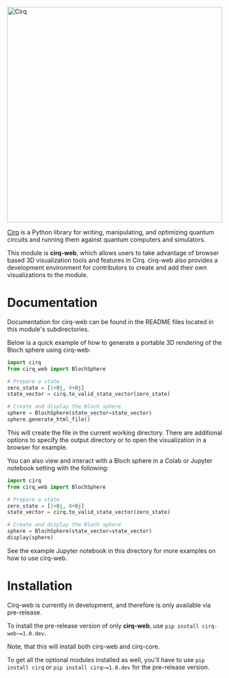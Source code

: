[<img
src="https://raw.githubusercontent.com/quantumlib/Cirq/master/docs/images/Cirq_logo_color.png"
width="500" alt="Cirq" />](https://github.com/quantumlib/cirq)

[Cirq](https://quantumai.google/cirq) is a Python library for writing,
manipulating, and optimizing quantum circuits and running them against
quantum computers and simulators.

This module is **cirq-web**, which allows users to take advantage of
browser based 3D visualization tools and features in Cirq. cirq-web also
provides a development environment for contributors to create and add
their own visualizations to the module.

# Documentation

Documentation for cirq-web can be found in the README files located in
this module's subdirectories.

Below is a quick example of how to generate a portable 3D rendering of
the Bloch sphere using cirq-web:

``` python
import cirq
from cirq_web import BlochSphere

# Prepare a state
zero_state = [1+0j, 0+0j]
state_vector = cirq.to_valid_state_vector(zero_state)

# Create and display the Bloch sphere
sphere = BlochSphere(state_vector=state_vector)
sphere.generate_html_file()
```

This will create the file in the current working directory. There are
additional options to specify the output directory or to open the
visualization in a browser for example.

You can also view and interact with a Bloch sphere in a Colab or Jupyter
notebook setting with the following:

``` python
import cirq
from cirq_web import BlochSphere

# Prepare a state
zero_state = [1+0j, 0+0j]
state_vector = cirq.to_valid_state_vector(zero_state)

# Create and display the Bloch sphere
sphere = BlochSphere(state_vector=state_vector)
display(sphere)
```

See the example Jupyter notebook in this directory for more examples on
how to use cirq-web.

# Installation

Cirq-web is currently in development, and therefore is only available
via pre-release.

To install the pre-release version of only **cirq-web**, use
`pip install cirq-web~=1.0.dev`.

Note, that this will install both cirq-web and cirq-core.

To get all the optional modules installed as well, you'll have to use
`pip install cirq` or
`pip install cirq~=1.0.dev` for the
pre-release version.
